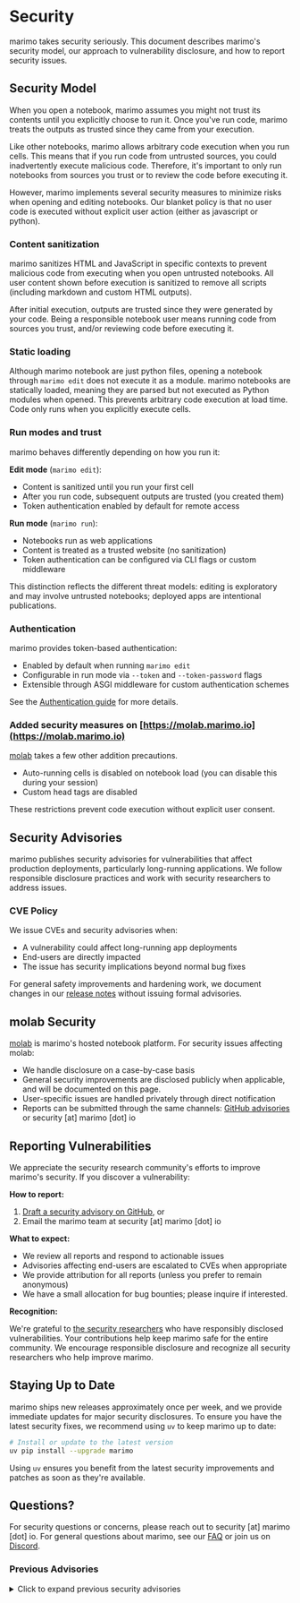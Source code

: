 # Security

marimo takes security seriously. This document describes marimo's security model, our approach to vulnerability disclosure, and how to report security issues.

## Security Model

When you open a notebook, marimo assumes you might not trust its contents until you explicitly choose to run it. Once you've run code, marimo treats the outputs as trusted since they came from your execution.

Like other notebooks, marimo allows arbitrary code execution when you run cells. This means that if you run code from untrusted sources, you could inadvertently execute malicious code. Therefore, it's important to only run notebooks from sources you trust or to review the code before executing it.

However, marimo implements several security measures to minimize risks when opening and editing notebooks.
Our blanket policy is that no user code is executed without explicit user action (either as javascript or python).

### Content sanitization

marimo sanitizes HTML and JavaScript in specific contexts to prevent malicious code from executing when you open untrusted notebooks.
All user content shown before execution is sanitized to remove all scripts (including markdown and custom HTML outputs).

After initial execution, outputs are trusted since they were generated by your code.
Being a responsible notebook user means running code from sources you trust, and/or reviewing code before executing it.

### Static loading

Although marimo notebook are just python files, opening a notebook through `marimo edit` does not execute it as a module.
marimo notebooks are statically loaded, meaning they are parsed but not executed as Python modules when opened.
This prevents arbitrary code execution at load time.
Code only runs when you explicitly execute cells.

### Run modes and trust

marimo behaves differently depending on how you run it:

**Edit mode** (`marimo edit`):
- Content is sanitized until you run your first cell
- After you run code, subsequent outputs are trusted (you created them)
- Token authentication enabled by default for remote access

**Run mode** (`marimo run`):
- Notebooks run as web applications
- Content is treated as a trusted website (no sanitization)
- Token authentication can be configured via CLI flags or custom middleware

This distinction reflects the different threat models: editing is exploratory and may involve untrusted notebooks; deployed apps are intentional publications.

### Authentication

marimo provides token-based authentication:

- Enabled by default when running `marimo edit`
- Configurable in run mode via `--token` and `--token-password` flags
- Extensible through ASGI middleware for custom authentication schemes

See the [Authentication guide](guides/deploying/authentication.md) for more details.

### Added security measures on [https://molab.marimo.io](https://molab.marimo.io)

[molab](https://molab.marimo.io) takes a few other addition precautions.

- Auto-running cells is disabled on notebook load (you can disable this during your session)
- Custom head tags are disabled

These restrictions prevent code execution without explicit user consent.

## Security Advisories

marimo publishes security advisories for vulnerabilities that affect production deployments, particularly long-running applications.
We follow responsible disclosure practices and work with security researchers to address issues.

### CVE Policy

We issue CVEs and security advisories when:

- A vulnerability could affect long-running app deployments
- End-users are directly impacted
- The issue has security implications beyond normal bug fixes

For general safety improvements and hardening work, we document changes in our [release notes](https://github.com/marimo-team/marimo/releases) without issuing formal advisories.

## molab Security

[molab](guides/molab.md) is marimo's hosted notebook platform. For security issues affecting molab:

- We handle disclosure on a case-by-case basis
- General security improvements are disclosed publicly when applicable, and will be documented on this page.
- User-specific issues are handled privately through direct notification
- Reports can be submitted through the same channels: [GitHub advisories](https://github.com/marimo-team/marimo/security/advisories/new) or security [at] marimo [dot] io

## Reporting Vulnerabilities

We appreciate the security research community's efforts to improve marimo's security. If you discover a vulnerability:

**How to report:**

1. [Draft a security advisory on GitHub](https://github.com/marimo-team/marimo/security/advisories/new), or
2. Email the marimo team at security [at] marimo [dot] io

**What to expect:**

- We review all reports and respond to actionable issues
- Advisories affecting end-users are escalated to CVEs when appropriate
- We provide attribution for all reports (unless you prefer to remain anonymous)
- We have a small allocation for bug bounties; please inquire if interested.

**Recognition:**

We're grateful to [the security researchers](https://github.com/marimo-team/marimo/blob/main/SECURITY.md) who have responsibly disclosed vulnerabilities.
Your contributions help keep marimo safe for the entire community. We encourage responsible disclosure and recognize all security researchers who help improve marimo.

## Staying Up to Date

marimo ships new releases approximately once per week, and we provide immediate updates for major security disclosures. To ensure you have the latest security fixes, we recommend using `uv` to keep marimo up to date:

```bash
# Install or update to the latest version
uv pip install --upgrade marimo
```

Using `uv` ensures you benefit from the latest security improvements and patches as soon as they're available.

## Questions?

For security questions or concerns, please reach out to security [at] marimo [dot] io.
For general questions about marimo, see our [FAQ](faq.md) or join us on [Discord](https://marimo.io/discord).

### Previous Advisories

<details>
<summary>Click to expand previous security advisories</summary>

- **[GHSA-xjv7-6w92-42r7](https://github.com/marimo-team/marimo/security/advisories/GHSA-xjv7-6w92-42r7)**: Unauthenticated proxy vulnerability in matplotlib endpoint. The `/mpl/<port>/<route>` endpoint allowed external attackers to reach internal services. Affected versions 0.9.20 through 0.16.3. Fixed in 0.16.4.

- **[molab-0]**: iframe sandbox escape via markdown render. In molab, an attacker could exploit a vulnerability in the iframe sandboxing to escape the iframe and execute code in the parent context. Fixed in molab deployment on 2025-10-19.

</details>
